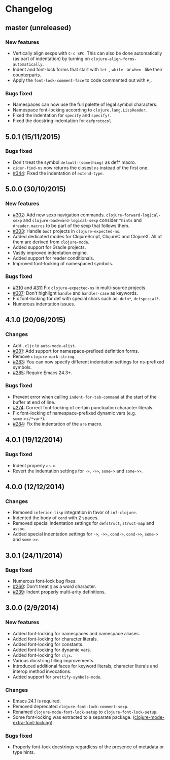 # Changelog

## master (unreleased)

### New features

* Vertically align sexps with `C-c SPC`. This can also be done automatically (as part of indentation) by turning on `clojure-align-forms-automatically`.
* Indent and font-lock forms that start with `let-`, `while-` or `when-` like their counterparts.
* Apply the `font-lock-comment-face` to code commented out with `#_`.

### Bugs fixed

* Namespaces can now use the full palette of legal symbol characters.
* Namespace font-locking according to `clojure.lang.LispReader`.
* Fixed the indentation for `specify` and `specify!`.
* Fixed the docstring indentation for `defprotocol`.

## 5.0.1 (15/11/2015)

### Bugs fixed

* Don't treat the symbol `default-(something)` as def* macro.
* `cider-find-ns` now returns the closest `ns` instead of the first one.
* [#344](https://github.com/clojure-emacs/clojure-mode/issues/344): Fixed the indentation of `extend-type`.

## 5.0.0 (30/10/2015)

### New features

* [#302](https://github.com/clojure-emacs/clojure-mode/pull/302): Add new sexp navigation commands. `clojure-forward-logical-sexp` and `clojure-backward-logical-sexp` consider `^hints` and `#reader.macros` to be part of the sexp that follows them.
* [#303](https://github.com/clojure-emacs/clojure-mode/issues/303): Handle `boot` projects in `clojure-expected-ns`.
* Added dedicated modes for ClojureScript, ClojureC and ClojureX. All of them are derived from `clojure-mode`.
* Added support for Gradle projects.
* Vastly improved indentation engine.
* Added support for reader conditionals.
* Improved font-locking of namespaced symbols.

### Bugs fixed

* [#310](https://github.com/clojure-emacs/clojure-mode/issues/310) and [#311](https://github.com/clojure-emacs/clojure-mode/issues/311) Fix `clojure-expected-ns` in multi-source projects.
* [#307](https://github.com/clojure-emacs/clojure-mode/issues/307): Don't highlight `handle` and `handler-case` as keywords.
* Fix font-locking for def with special chars such as: `defn*`, `defspecial!`.
* Numerous indentation issues.

## 4.1.0 (20/06/2015)

### Changes

* Add `.cljc` to `auto-mode-alist`.
* [#281](https://github.com/clojure-emacs/clojure-mode/pull/281): Add support for namespace-prefixed definition forms.
* Remove `clojure-mark-string`.
* [#283](https://github.com/clojure-emacs/clojure-mode/pull/283): You can now specify different indentation settings for ns-prefixed symbols.
* [#285](https://github.com/clojure-emacs/clojure-mode/issues/285): Require Emacs 24.3+.

### Bugs fixed

* Prevent error when calling `indent-for-tab-command` at the start of
the buffer at end of line.
* [#274](https://github.com/clojure-emacs/clojure-mode/issues/274): Correct font-locking of certain punctuation character literals.
* Fix font-locking of namespace-prefixed dynamic vars (e.g. `some.ns/*var*`).
* [#284](https://github.com/clojure-emacs/clojure-mode/issues/284): Fix the indentation of the `are` macro.

## 4.0.1 (19/12/2014)

### Bugs fixed

* Indent properly `as->`.
* Revert the indentation settings for `->`, `->>`, `some->` and `some->>`.

## 4.0.0 (12/12/2014)

### Changes

* Removed `inferior-lisp` integration in favor of `inf-clojure`.
* Indented the body of `cond` with 2 spaces.
* Removed special indentation settings for `defstruct`, `struct-map` and `assoc`.
* Added special indentation settings for `->`, `->>`, `cond->`, `cond->>`, `some->` and `some->>`.

## 3.0.1 (24/11/2014)

### Bugs fixed

* Numerous font-lock bug fixes.
* [#260](https://github.com/clojure-emacs/clojure-mode/pull/260): Don't treat `@` as a word character.
* [#239](https://github.com/clojure-emacs/clojure-mode/issues/239): Indent properly multi-arity definitions.

## 3.0.0 (2/9/2014)

### New features

* Added font-locking for namespaces and namespace aliases.
* Added font-locking for character literals.
* Added font-locking for constants.
* Added font-locking for dynamic vars.
* Added font-locking for `cljx`.
* Various docstring filling improvements.
* Introduced additional faces for keyword literals, character literals and
interop method invocations.
* Added support for `prettify-symbols-mode`.

### Changes

* Emacs 24.1 is required.
* Removed deprecated `clojure-font-lock-comment-sexp`.
* Renamed `clojure-mode-font-lock-setup` to `clojure-font-lock-setup`.
* Some font-locking was extracted to a separate package. ([clojure-mode-extra-font-locking](https://github.com/clojure-emacs/clojure-mode/blob/master/clojure-mode-extra-font-locking.el)).

### Bugs fixed

* Properly font-lock docstrings regardless of the presence of metadata or type hints.
